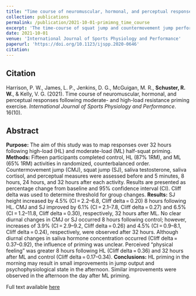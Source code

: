 ```yaml
---
title: "Time course of neuromuscular, hormonal, and perceptual responses following moderate- and high-load resistance priming exercise"
collection: publications
permalink: /publication/2021-10-01-primimng_time_course
excerpt: 'The time-course of squat jump and countermovement jump performance, psychophysiological state and saliva hormoneresponses were examined 5min, 8h, 24h and 32h following high- and moderate-load half squats.'
date: 2021-10-01
venue: 'International Journal of Sports Physiology and Performance'
paperurl: 'https://doi.org/10.1123/ijspp.2020-0646'
citation: 
---
```

## Citation
Harrison, P. W., James, L. P., Jenkins, D. G., McGuigan, M. R., **Schuster, R. W.**, & Kelly, V. G. (2021). Time course of neuromuscular, hormonal, and perceptual responses following moderate- and high-load resistance priming exercise. *International Journal of Sports Physiology and Performance*. 16(10).

## Abstract  
**Purpose:** The aim of this study was to map responses over 32 hours following high-load (HL) and moderate-load (ML) half-squat priming. **Methods:** Fifteen participants completed control, HL (87% 1RM), and ML (65% 1RM) activities in randomized, counterbalanced order. Countermovement jump (CMJ), squat jump (SJ), saliva testosterone, saliva cortisol, and perceptual measures were assessed before and 5 minutes, 8 hours, 24 hours, and 32 hours after each activity. Results are presented as percentage change from baseline and 95% confidence interval (CI). Cliff delta was used to determine threshold for group changes. **Results:** SJ height increased by 4.5% (CI = 2.2–6.8, Cliff delta = 0.20) 8 hours following HL. CMJ and SJ improved by 6.1% (CI = 2.1–7.8, Cliff delta = 0.27) and 6.5% (CI = 1.2–11.8, Cliff delta = 0.30), respectively, 32 hours after ML. No clear diurnal changes in CMJ or SJ occurred 8 hours following control; however, increases of 3.9% (CI = 2.9–9.2, Cliff delta = 0.26) and 4.5% (CI = 0.9–8.1, Cliff delta = 0.24), respectively, were observed after 32 hours. Although diurnal changes in saliva hormone concentration occurred (Cliff delta = 0.37–0.92), the influence of priming was unclear. Perceived “physical feeling” was greater 8 hours following HL (Cliff delta = 0.36) and 32 hours after ML and control (Cliff delta = 0.17–0.34). **Conclusions:** HL priming in the morning may result in small improvements in jump output and psychophysiological state in the afternoon. Similar improvements were observed in the afternoon the day after ML priming.  
  
  
Full text available [here](https://doi.org/10.1123/ijspp.2020-0646)
